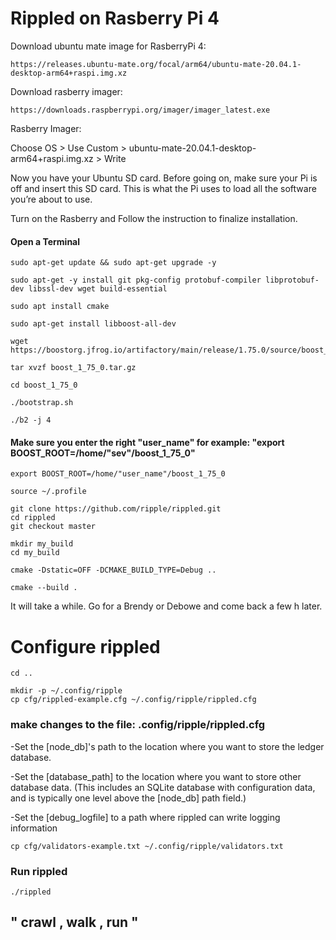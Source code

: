 

Rippled on Rasberry Pi 4
===



Download ubuntu mate image for RasberryPi 4: 

```
https://releases.ubuntu-mate.org/focal/arm64/ubuntu-mate-20.04.1-desktop-arm64+raspi.img.xz
```


Download rasberry imager:

```
https://downloads.raspberrypi.org/imager/imager_latest.exe
```


Rasberry Imager: 


Choose OS > Use Custom > ubuntu-mate-20.04.1-desktop-arm64+raspi.img.xz > Write


Now you have your Ubuntu SD card. Before going on, make sure your Pi is off and insert this SD card. This is what the Pi uses to load all the software you’re about to use. 


Turn on the Rasberry and Follow the instruction to finalize installation.



#### Open a Terminal



```
sudo apt-get update && sudo apt-get upgrade -y
```

```
sudo apt-get -y install git pkg-config protobuf-compiler libprotobuf-dev libssl-dev wget build-essential
```

```
sudo apt install cmake
```

```
sudo apt-get install libboost-all-dev
```

```
wget https://boostorg.jfrog.io/artifactory/main/release/1.75.0/source/boost_1_75_0.tar.gz
```

```
tar xvzf boost_1_75_0.tar.gz
```

```
cd boost_1_75_0
```

```
./bootstrap.sh
```

```
./b2 -j 4
```

#### Make sure you enter the right "user_name" for example: "export BOOST_ROOT=/home/"sev"/boost_1_75_0" 

 
```
export BOOST_ROOT=/home/"user_name"/boost_1_75_0
```



```
source ~/.profile
```

```
git clone https://github.com/ripple/rippled.git
cd rippled
git checkout master
```

```
mkdir my_build
cd my_build
```

```
cmake -Dstatic=OFF -DCMAKE_BUILD_TYPE=Debug .. 
```

```
cmake --build .
```


It will take a while.  Go for a Brendy or Debowe and come back a few h later.  



 Configure rippled
 ===           
 
 ```
 cd ..
 ```
 
``` 
mkdir -p ~/.config/ripple
cp cfg/rippled-example.cfg ~/.config/ripple/rippled.cfg
```

### make changes to the file: .config/ripple/rippled.cfg

-Set the [node_db]'s path to the location where you want to store the ledger database.

-Set the [database_path] to the location where you want to store other database data. (This includes an SQLite database with configuration data, and is typically one level above the [node_db] path field.)

-Set the [debug_logfile] to a path where rippled can write logging information

```
cp cfg/validators-example.txt ~/.config/ripple/validators.txt
```

### Run rippled

```
./rippled
```

## " crawl , walk , run "
